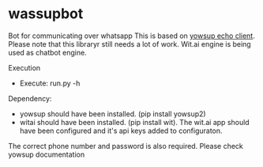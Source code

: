 # wassupbot
Bot for communicating over whatsapp
This is based on [yowsup echo client](https://github.com/tgalal/yowsup/wiki/Sample-Application). Please note that this libraryr still needs a lot of work.
Wit.ai engine is being used as chatbot engine. 




Execution
- Execute: run.py -h 

Dependency: 
- yowsup should have been installed. (pip install yowsup2)
- witai should have been installed. (pip install wit). The wit.ai app should have been configured and it's api keys added to configuraton.

The correct phone number and password is also required. Please check yowsup documentation
